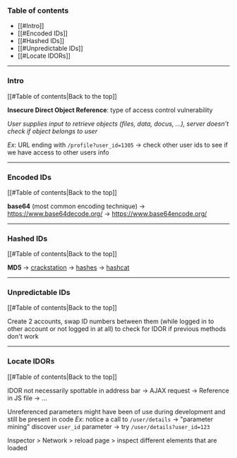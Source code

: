 ### Table of contents
- [[#Intro]]
- [[#Encoded IDs]]
- [[#Hashed IDs]]
- [[#Unpredictable IDs]]
- [[#Locate IDORs]]

___
### Intro
[[#Table of contents|Back to the top]]

**Insecure Direct Object Reference**: type of access control vulnerability

*User supplies input to retrieve objects (files, data, docus, ...), server doesn't check if object belongs to user*

*Ex*: URL ending with `/profile?user_id=1305` $\rightarrow$ check other user ids to see if we have access to other users info

___
### Encoded IDs
[[#Table of contents|Back to the top]]

**base64** (most common encoding technique)
$\rightarrow$ https://www.base64decode.org/
$\rightarrow$ https://www.base64encode.org/

___
### Hashed IDs
[[#Table of contents|Back to the top]]

**MD5**
$\rightarrow$ [crackstation](https://crackstation.net/)
$\rightarrow$ [hashes](https://hashes.com/en/decrypt/hash)
$\rightarrow$ [hashcat](https://hashcat.net/wiki/doku.php?id=example_hashes)

___
### Unpredictable IDs
[[#Table of contents|Back to the top]]

Create 2 accounts, swap ID numbers between them (while logged in to other account or not logged in at all) to check for IDOR if previous methods don't work

___
### Locate IDORs
[[#Table of contents|Back to the top]]

IDOR not necessarily spottable in address bar
$\rightarrow$ AJAX request
$\rightarrow$ Reference in JS file
$\rightarrow$ ...

Unreferenced parameters might have been of use during development and still be present in code
*Ex*: notice a call to `/user/details` $\rightarrow$ "parameter mining" discover `user_id` parameter $\rightarrow$ try `/user/details?user_id=123`

Inspector > Network > reload page > inspect different elements that are loaded